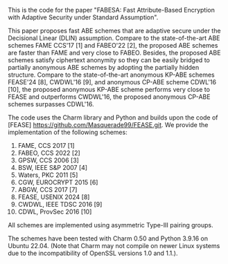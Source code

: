 This is the code for the paper "FABESA: Fast Attribute-Based Encryption with Adaptive Security under Standard Assumption".

This paper proposes fast ABE schemes that are adaptive secure under the Decisional Linear (DLIN) assumption. Compare to the state-of-the-art ABE schemes FAME CCS'17 [1] and FABEO'22 [2], the proposed ABE schemes are faster than FAME and very close to FABEO. Besides, the proposed ABE schemes satisfy ciphertext anonymity so they can be easily bridged to partially anonymous ABE schemes by adopting the partially hidden structure. Compare to the state-of-the-art anonymous KP-ABE schemes FEASE'24 [8], CWDWL'16 [9], and anonymous CP-ABE scheme CDWL'16 [10], the proposed anonymous KP-ABE scheme performs very close to FEASE and outperforms CWDWL'16, the proposed anonymous CP-ABE schemes surpasses CDWL'16. 

The code uses the Charm library and Python and builds upon the code of [FEASE] https://github.com/Masquerade99/FEASE.git. We provide the implementation of the following schemes:

1. FAME, CCS 2017 [1]
2. FABEO, CCS 2022 [2]
3. GPSW, CCS 2006 [3]
4. BSW, IEEE S&P 2007 [4]
5. Waters, PKC 2011 [5]
6. CGW, EUROCRYPT 2015 [6]
7. ABGW, CCS 2017 [7]
8. FEASE, USENIX 2024 [8]
9. CWDWL, IEEE TDSC 2016 [9]
10. CDWL, ProvSec 2016 [10]

All schemes are implemented using asymmetric Type-III pairing groups.

The schemes have been tested with Charm 0.50 and Python 3.9.16 on Ubuntu 22.04. (Note that Charm may not compile on newer Linux systems due to the incompatibility of OpenSSL versions 1.0 and 1.1.).
